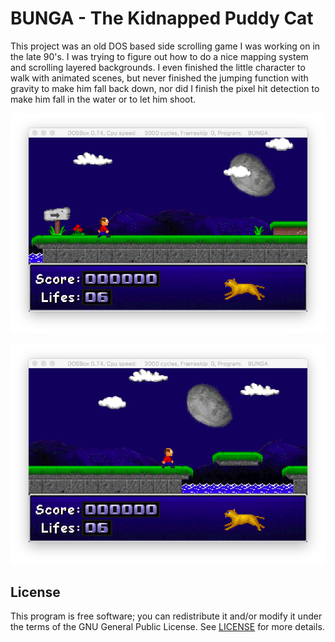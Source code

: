 BUNGA - The Kidnapped Puddy Cat
===============================

This project was an old DOS based side scrolling game I was working on in
the late 90's. I was trying to figure out how to do a nice mapping system
and scrolling layered backgrounds. I even finished the little character
to walk with animated scenes, but never finished the jumping function with
gravity to make him fall back down, nor did I finish the pixel hit detection
to make him fall in the water or to let him shoot.

![Screenshot](https://raw.githubusercontent.com/BrainScanMedia/bunga/master/bunga1.png)

![Screenshot](https://raw.githubusercontent.com/BrainScanMedia/bunga/master/bunga2.png)

License
-------

This program is free software; you can redistribute it and/or modify it
under the terms of the GNU General Public License. See [LICENSE](LICENSE) for
more details.
